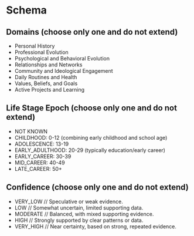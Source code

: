 # Schema 

## Domains (choose only one and do not extend)
- Personal History
- Professional Evolution
- Psychological and Behavioral Evolution
- Relationships and Networks
- Community and Ideological Engagement
- Daily Routines and Health
- Values, Beliefs, and Goals
- Active Projects and Learning

## Life Stage Epoch (choose only one and do not extend)
- NOT KNOWN
- CHILDHOOD: 0-12 (combining early childhood and school age)
- ADOLESCENCE: 13-19
- EARLY_ADULTHOOD: 20-29 (typically education/early career)
- EARLY_CAREER: 30-39
- MID_CAREER: 40-49
- LATE_CAREER: 50+

## Confidence   (choose only one and do not extend)
- VERY_LOW // Speculative or weak evidence.
- LOW  // Somewhat uncertain, limited supporting data.
- MODERATE // Balanced, with mixed supporting evidence.
- HIGH // Strongly supported by clear patterns or data.
- VERY_HIGH // Near certainty, based on strong, repeated evidence.


